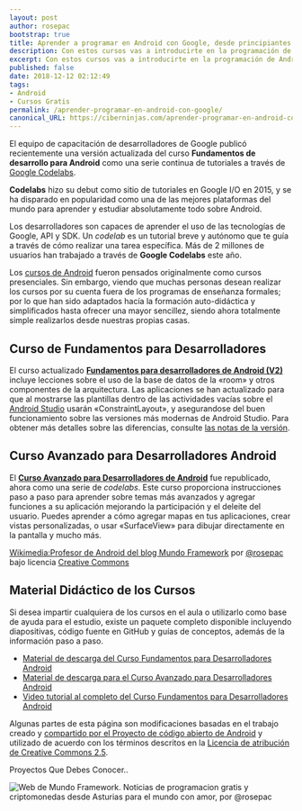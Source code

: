 ```yaml
---
layout: post
author: rosepac
bootstrap: true
title: Aprender a programar en Android con Google, desde principiantes hasta avanzado
description: Con estos cursos vas a introducirte en la programación de Android gracias a los cursos de Google
excerpt: Con estos cursos vas a introducirte en la programación de Android gracias a los cursos de Google
published: false
date: 2018-12-12 02:12:49
tags:
- Android
- Cursos Gratis
permalink: /aprender-programar-en-android-con-google/
canonical_URL: https://ciberninjas.com/aprender-programar-en-android-con-google/
---
```


El equipo de capacitación de desarrolladores de Google publicó recientemente una versión actualizada del curso **Fundamentos de desarrollo para Android** como una serie continua de tutoriales a través de [Google Codelabs][1].

**Codelabs** hizo su debut como sitio de tutoriales en Google I/O en 2015, y se ha disparado en popularidad como una de las mejores plataformas del mundo para aprender y estudiar absolutamente todo sobre Android.

Los desarrolladores son capaces de aprender el uso de las tecnologías de Google, API y SDK. Un _codelab_ es un tutorial breve y autónomo que te guía a través de cómo realizar una tarea específica. Más de 2 millones de usuarios han trabajado a través de **Google Codelabs** este año.

Los [cursos de Android][2] fueron pensados originalmente como cursos presenciales. Sin embargo, viendo que muchas personas desean realizar los cursos por su cuenta fuera de los programas de enseñanza formales; por lo que han sido adaptados hacía la formación auto-didáctica y simplificados hasta ofrecer una mayor sencillez, siendo ahora totalmente simple realizarlos desde nuestras propias casas.

## Curso de Fundamentos para Desarrolladores

El curso actualizado **[Fundamentos para desarrolladores de Android (V2)][3]** incluye lecciones sobre el uso de la base de datos de la &#171;room&#187; y otros componentes de la arquitectura. Las aplicaciones se han actualizado para que al mostrarse las plantillas dentro de las actividades vacías sobre el [Android Studio][4] usarán &#171;ConstraintLayout&#187;, y asegurandose del buen funcionamiento sobre las versiones más modernas de Android Studio. Para obtener más detalles sobre las diferencias, consulte [las notas de la versión][5].

## Curso Avanzado para Desarrolladores Android

El **[Curso Avanzado para Desarrolladores de Android][6]** fue republicado, ahora como una serie de _codelabs_. Este curso proporciona instrucciones paso a paso para aprender sobre temas más avanzados y agregar funciones a su aplicación mejorando la participación y el deleite del usuario. Puedes aprender a cómo agregar mapas en tus aplicaciones, crear vistas personalizadas, o usar &#171;SurfaceView&#187; para dibujar directamente en la pantalla y mucho más.

[Wikimedia:Profesor de Android del blog Mundo Framework][7] por [@rosepac][8] bajo licencia [Creative Commons][9]

## Material Didáctico de los Cursos

Si desea impartir cualquiera de los cursos en el aula o utilizarlo como base de ayuda para el estudio, existe un paquete completo disponible incluyendo diapositivas, código fuente en GitHub y guías de conceptos, además de la información paso a paso.

* [Material de descarga del Curso Fundamentos para Desarrolladores Android][10]
* [Material de descarga para el Curso Avanzado para Desarrolladores Android][10]
* [Video tutorial al completo del Curso Fundamentos para Desarrolladores Android][11]

Algunas partes de esta página son modificaciones basadas en el trabajo creado y [compartido por el Proyecto de código abierto de Android][12] y utilizado de acuerdo con los términos descritos en la [Licencia de atribución de Creative Commons 2.5][13].

Proyectos Que Debes Conocer..

![Web de Mundo Framework. Noticias de programacion gratis y criptomonedas desde Asturias para el mundo con amor, por @rosepac][14]

[1]: https://codelabs.developers.google.com
[2]: https://developer.android.com/courses/fundamentals-training/overview-v2
[3]: https://codelabs.developers.google.com/android-training
[4]: https://developer.android.com/studio/?hl=es-419
[5]: https://docs.google.com/document/d/1pYtBo7w9aqihmnAm8h3XdS5qwFSK85qrzNFJdRo8mdU/view
[6]: https://codelabs.developers.google.com/advanced-android-training
[7]: https://commons.wikimedia.org/wiki/File:Android_teacher.svg "Wikimedia es la web de los documentos audiovisuales libre"
[8]: https://twitter.com/rosepac21 "Twitter de ROSEPAC"
[9]: https://creativecommons.org/licenses/by-sa/3.0/deed.en "Creative Commons 3.0"
[10]: https://github.com/google-developer-training/android-fundamentals-apps-v2#android-developer-fundamentals-version-2
[11]: https://www.youtube.com/playlist?list=PLlyCyjh2pUe9wv-hU4my-Nen_SvXIzxGB
[12]: https://developers.google.com/terms/site-policies
[13]: http://creativecommons.org/licenses/by/2.5
[14]: https://image.ibb.co/iTckvT/mundo-framework-1350x167-steemit.png